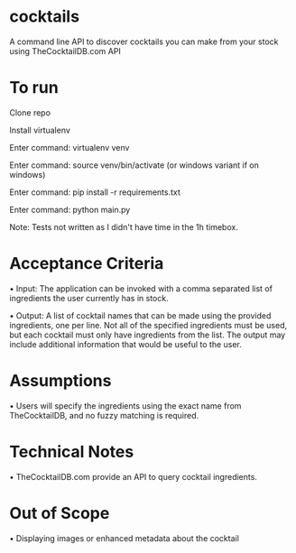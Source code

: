 # cocktails
A command line API to discover cocktails you can make from your stock using TheCocktailDB.com API

# To run

Clone repo

Install virtualenv

Enter command: virtualenv venv

Enter command: source venv/bin/activate (or windows variant if on windows)

Enter command: pip install -r requirements.txt

Enter command: python main.py

Note: Tests not written as I didn't have time in the 1h timebox.

# Acceptance Criteria
• Input: The application can be invoked with a comma separated list of ingredients the user currently has in stock.

• Output: A list of cocktail names that can be made using the provided ingredients, one per line. Not all of the specified ingredients must be used, but each cocktail must only have ingredients from the list. The output may include additional information that would be useful to the user.

# Assumptions
• Users will specify the ingredients using the exact name from TheCocktailDB, and no fuzzy matching is required.

# Technical Notes
• TheCocktailDB.com provide an API to query cocktail ingredients.

# Out of Scope
• Displaying images or enhanced metadata about the cocktail
